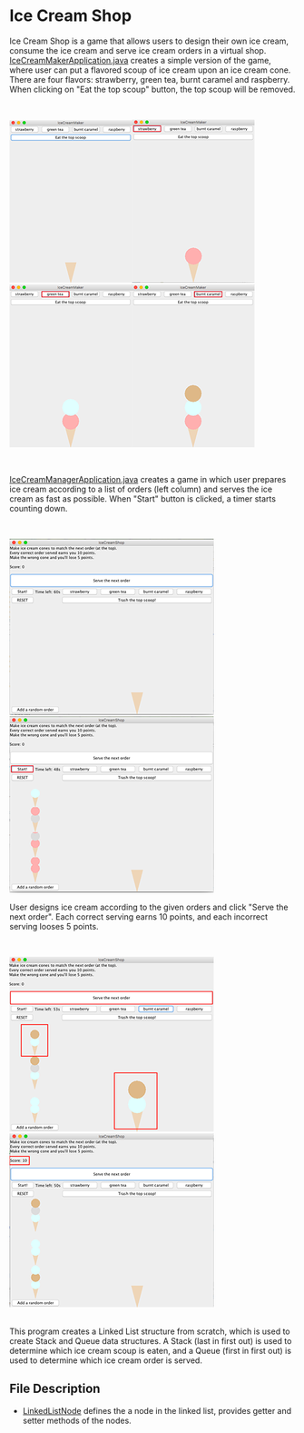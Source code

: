 # Ice Cream Shop

Ice Cream Shop is a game that allows users to design their own ice cream, consume the ice cream and serve ice cream orders in a virtual shop. [IceCreamMakerApplication.java](https://github.com/vantrinh7/IceCreamShop/blob/master/src/IceCreamMakerApplication.java) creates a simple version of the game, where user can put a flavored scoup of ice cream upon an ice cream cone. There are four flavors: strawberry, green tea, burnt caramel and raspberry. When clicking on "Eat the top scoup" button, the top scoup will be removed.

<br>

![0](misc/0.png)![1](misc/1.png)![3](misc/3.png)![4](misc/4.png)

<br>

[IceCreamManagerApplication.java](https://github.com/vantrinh7/IceCreamShop/blob/master/src/IceCreamManagerApplication.java) creates a game in which user prepares ice cream according to a list of orders (left column) and serves the ice cream as fast as possible. When "Start" button is clicked, a timer starts counting down. 

<br>

![begin](misc/begin.png)  ![start](misc/start.png)

User designs ice cream according to the given orders and click "Serve the next order". Each correct serving earns 10 points, and each incorrect serving looses 5 points. 

<br>

![match](misc/match.png)  ![serve](misc/serve.png)

<br>
This program creates a Linked List structure from scratch, which is used to create Stack and Queue data structures. A Stack (last in first out) is used to determine which ice cream scoup is eaten, and a Queue (first in first out) is used to determine which ice cream order is served.

## File Description
* [LinkedListNode](https://github.com/vantrinh7/IceCreamShop/blob/master/src/LinkedListNode.java) defines the a node in the linked list, provides getter and setter methods of the nodes.






